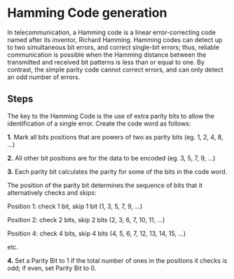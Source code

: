 # Hamming Code generation

In telecommunication, a Hamming code is a linear error-correcting code named after its inventor, Richard Hamming. 
Hamming codes can detect up to two simultaneous bit errors, and correct single-bit errors; thus, reliable communication is possible when the Hamming distance between the transmitted and received bit patterns is less than or equal to one. 
By contrast, the simple parity code cannot correct errors, and can only detect an odd number of errors.

## Steps

The key to the Hamming Code is the use of extra parity bits to allow the identification of a single error.
Create the code word as follows:

**1.** Mark all bits positions that are powers of two as parity bits (eg. 1, 2, 4, 8, ...)

**2.** All other bit positions are for the data to be encoded (eg. 3, 5, 7, 9, ...)

**3.** Each parity bit calculates the parity for some of the bits in the code word.

The position of the parity bit determines the sequence of bits that it alternatively checks and skips:

Position 1: check 1 bit, skip 1 bit (1, 3, 5, 7, 9, ...)

Position 2: check 2 bits, skip 2 bits (2, 3, 6, 7, 10, 11, ...)

Position 4: check 4 bits, skip 4 bits (4, 5, 6, 7, 12, 13, 14, 15, ...)

etc.

**4.** Set a Parity Bit to 1 if the total number of ones in the positions it checks is odd; if even, set Parity Bit to 0.
